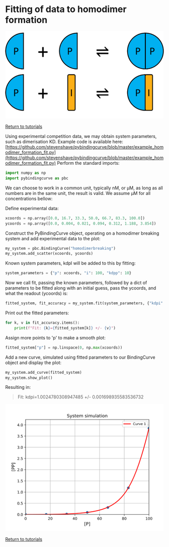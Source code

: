 # Fitting of data to homodimer formation
![Homodimer breaking system](./images/Fig_system_homodimerbreaking.png "Homodimer breaking system")

[Return to tutorials](tutorial.md)

Using experimental competition data, we may obtain system parameters, such as dimerisation KD. Example code is available here: [https://github.com/stevenshave/pybindingcurve/blob/master/example_homodimer_formation_fit.py](https://github.com/stevenshave/pybindingcurve/blob/master/example_homodimer_formation_fit.py)
Perform the standard imports:

```python
import numpy as np
import pybindingcurve as pbc
```

We can choose to work in a common unit, typically nM, or µM, as long as all numbers are in the same unit, the result is valid.  We assume µM for all concentrations bellow:

Define experimental data:

```python
xcoords = np.array([0.0, 16.7, 33.3, 50.0, 66.7, 83.3, 100.0])
ycoords = np.array([0.0, 0.004, 0.021, 0.094, 0.312, 1.188, 3.854])
```

Construct the PyBindingCurve object, operating on a homodimer breaking system and add experimental data to the plot:

```python
my_system = pbc.BindingCurve("homodimerbreaking")
my_system.add_scatter(xcoords, ycoords)
```

Known system parameters, kdpl will be added to this by fitting:

```python
system_parameters = {"p": xcoords, "i": 100, "kdpp": 10}
```

Now we call fit, passing the known parameters, followed by a dict of parameters to be fitted along with an initial guess, pass the ycoords, and what the readout (ycoords) is:

```python
fitted_system, fit_accuracy = my_system.fit(system_parameters, {"kdpi": 0}, ycoords)
```

Print out the fitted parameters:
```python
for k, v in fit_accuracy.items():
    print(f"Fit: {k}={fitted_system[k]} +/- {v}")
```

Assign more points to 'p' to make a smooth plot:

```python
fitted_system["p"] = np.linspace(0, np.max(xcoords))
```

Add a new curve, simulated using fitted parameters to our BindingCurve object and display the plot:

```python
my_system.add_curve(fitted_system)
my_system.show_plot()
```

Resulting in:
> Fit: kdpi=1.0024780308947485 +/- 0.001698935583536732

![Fitting to homodimer breaking data](./images/Fig_homodimerbreaking_fit.svg)


[Return to tutorials](tutorial.md)
